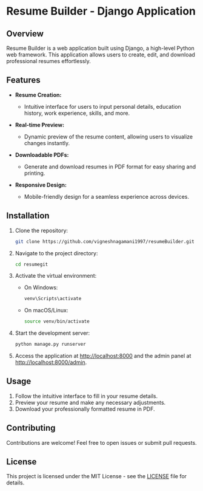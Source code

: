 # Resume Builder - Django Application

## Overview

Resume Builder is a web application built using Django, a high-level Python web framework. This application allows users to create, edit, and download professional resumes effortlessly.

## Features

- **Resume Creation:**
  - Intuitive interface for users to input personal details, education history, work experience, skills, and more.

- **Real-time Preview:**
  - Dynamic preview of the resume content, allowing users to visualize changes instantly.

- **Downloadable PDFs:**
  - Generate and download resumes in PDF format for easy sharing and printing.

- **Responsive Design:**
  - Mobile-friendly design for a seamless experience across devices.

## Installation

1. Clone the repository:

   ```bash
   git clone https://github.com/vigneshnagamani1997/resumeBuilder.git
   ```

2. Navigate to the project directory:

   ```bash
   cd resumegit
   ```

3. Activate the virtual environment:

   - On Windows:

     ```bash
     venv\Scripts\activate
     ```

   - On macOS/Linux:

     ```bash
     source venv/bin/activate
     ```

4. Start the development server:

   ```bash
   python manage.py runserver
   ```

5. Access the application at [http://localhost:8000](http://localhost:8000) and the admin panel at [http://localhost:8000/admin](http://localhost:8000/admin).

## Usage

1. Follow the intuitive interface to fill in your resume details.
2. Preview your resume and make any necessary adjustments.
3. Download your professionally formatted resume in PDF.

## Contributing

Contributions are welcome! Feel free to open issues or submit pull requests.

## License

This project is licensed under the MIT License - see the [LICENSE](LICENSE) file for details.
